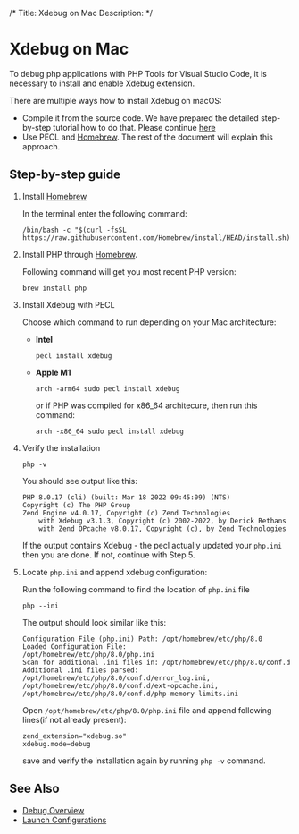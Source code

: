 /*
Title: Xdebug on Mac
Description: 
*/

# Xdebug on Mac

To debug php applications with PHP Tools for Visual Studio Code, it is necessary to install and enable Xdebug extension.

There are multiple ways how to install Xdebug on macOS:
 - Compile it from the source code. We have prepared the detailed step-by-step tutorial how to do that. Please continue [here](https://blog.devsense.com/2019/how-to-install-xdebug-for-phptools-for-vscode-on-mac)
 - Use PECL and [Homebrew](https://formulae.brew.sh/formula/php). The rest of the document will explain this approach.

## Step-by-step guide

1. Install [Homebrew](https://brew.sh/)

   In the terminal enter the following command:
   
   ```
   /bin/bash -c "$(curl -fsSL https://raw.githubusercontent.com/Homebrew/install/HEAD/install.sh)"
   ```

2. Install PHP through [Homebrew](https://formulae.brew.sh/formula/php). 

    Following command will get you most recent PHP version:
    ```
    brew install php
    ```

3. Install Xdebug with PECL

   Choose which command to run depending on your Mac architecture:
   - **Intel**

      ```
      pecl install xdebug
      ```

   - **Apple M1**
      
      ```
      arch -arm64 sudo pecl install xdebug
      ```

      or if PHP was compiled for x86_64 architecure, then run this command:
      ```
      arch -x86_64 sudo pecl install xdebug
      ```

4. Verify the installation

   ```
   php -v
   ```
   You should see output like this:
   ```
   PHP 8.0.17 (cli) (built: Mar 18 2022 09:45:09) (NTS)
   Copyright (c) The PHP Group
   Zend Engine v4.0.17, Copyright (c) Zend Technologies
       with Xdebug v3.1.3, Copyright (c) 2002-2022, by Derick Rethans
       with Zend OPcache v8.0.17, Copyright (c), by Zend Technologies
   ```

   If the output contains Xdebug - the pecl actually updated your `php.ini` then you are done. If not, continue with Step 5.

5. Locate `php.ini` and append xdebug configuration:

   Run the following command to find the location of `php.ini` file
   ```
   php --ini
   ```

   The output should look similar like this:
   ```
   Configuration File (php.ini) Path: /opt/homebrew/etc/php/8.0
   Loaded Configuration File:         /opt/homebrew/etc/php/8.0/php.ini
   Scan for additional .ini files in: /opt/homebrew/etc/php/8.0/conf.d
   Additional .ini files parsed:      /opt/homebrew/etc/php/8.0/conf.d/error_log.ini,
   /opt/homebrew/etc/php/8.0/conf.d/ext-opcache.ini,
   /opt/homebrew/etc/php/8.0/conf.d/php-memory-limits.ini
   ```

   Open `/opt/homebrew/etc/php/8.0/php.ini` file and append following lines(if not already present):

   ```
   zend_extension="xdebug.so"
   xdebug.mode=debug
   ```

   save and verify the installation again by running `php -v` command.
## See Also

- [Debug Overview](.)
- [Launch Configurations](launch-json)